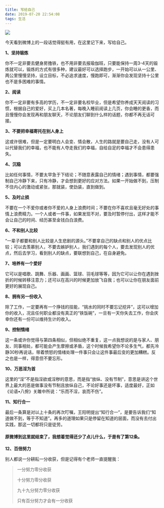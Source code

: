 ```yaml
---
title: 写给自己
date: 2019-07-20 22:54:08
tags: 生活
---
```


![](https://img.carlwe.com/snoopy_three.png)

<!--more-->

今天看到微博上的一段话觉得挺有用，在这里记下来，写给自己。

**1、坚持锻炼**

你不一定非要去健身房撸铁，也不用非要去报瑜伽班，只要能保持一周3-4天的锻炼就可以，锻炼的方式有很多种，建议最好可以选择跑步，一开始可以从一公里、两公里慢慢坚持，设立目标，不必追求速度，慢跑即可，渐渐你会发现坚持十公里也不是多困难的事情。

**2、阅读**

你不一定非要有多高的学历，不一定非要名校毕业，但是希望你养成天天阅读的习惯，根据自己的爱好，买上几本名著，每晚入睡前阅读上几页，你会睡的更香，而且慢慢你会发现再和朋友聊天，不论朋友们聊到什么样的话题，你都不再无话可接。

**3、不要把幸福寄托在别人身上**

这或许很难，但是一定要明白人会变、情会散，人生的路就是要自己走，没有人可以代替我们的幸福，也不能有人夺走我们的幸福，自给自足的幸福才不会患得患失。

**4、沉稳**

比如任何事情，不要太早急于下结论；不随意表露自己的情绪；遇到事情，都要强制自己冷静下来，只有冷静，才会想到更好的应对方法。如果一开始做不到，压制不住内心的激动或紧张，那就装，使劲装，直到做到。

**5、及时止损**

不要在一个不爱你或者你不爱的人身上浪费时间；不要在你不喜欢且毫无好处的事情上浪费精力。一个人或者一件事，如果发现不对，要及时暂停付出，这样才能不会让自己的时间、经历甚至金钱白白浪费。

**6、不和别人比较**

“一辈子都要和别人比较是人生悲剧的源头。”不要拿自己的缺点和别人的优点比较；可以去羡慕别人，不要去嫉妒别人，我们遇到的每个人，要去发现别人的优点，然后去学习，看到别人的缺点，要联想到自己，在自身避免。

**7、培养有一个爱好**

它可以是唱歌、跳舞、乐器、画画、篮球、羽毛球等等，因为它可以让你在遇到挫折的时候转移注意力；还可以在高兴的时候更加放飞自我；也可以让你在朋友面前更好的展现自己。

**8、拥有另一份收入**

除了工作，一定要再有一个挣钱的技能，“挑水的同时不要忘记挖井”，这可以增加你的收入，况且任何职业都没有真正的“铁饭碗”，一旦有一天你失去工作，你会庆幸你还有一份可以维持生计的收入。

**9、控制情绪**

这一条或许你觉得与第四条相似，但相似绝不重复，这一点我想说的是与家人、朋友、同事相处，都可能会产生摩擦或矛盾，这个时候我希望你不论多生气，都先冷静30秒再说话，带着愤怒的情绪处理一件事只会让这件事最后变的更加糟糕。反之也是一样，得意但不要忘形。

**10、万恶淫为首**

这里的“淫”不是指淫欲或淫秽的意思，而是指“放纵、没有节制”，意思是讲这个世界上最大的恶是做事没有节制且放纵自己，不论好事还是坏事，适度最好，正如《论语•八佾》关雎中所说：“乐而不淫，哀而不伤”。

**11、知行合一**

最后一条算是对以上十条的再次叮嘱，王阳明提出“知行合一”，是要告诉我们“知道做不到，等于不知道”。再多的道理如果只是停留在知道的层面，而没有去付出实践，那这一切都将只是徒劳。

#### 原微博到这里就结束了，我想着觉得还少了点儿什么，于是有了第12条。

**12、百倍努力**

别人都说一分耕耘一分收获，但是记得有个老师一直提醒我：

> 一分努力零分收获
>
> 十分努力零分收获
>
> 九十九分努力零分收获
>
> 只有百分努力才会有一分收获

